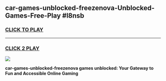 
## car-games-unblocked-freezenova-Unblocked-Games-Free-Play #l8nsb
<h3>
<a href="https://us.freeplayer.one?title=car-games-unblocked-freezenova&ref=9M">CLICK TO PLAY</a></h3>
<hr>

<h3>
<a href="https://us.freeplayer.one?title=car-games-unblocked-freezenova&ref=9M">CLICK 2 PLAY</a>
  
</h3>

<a href="https://us.freeplayer.one?title=car-games-unblocked-freezenova&ref=9M"><img src="https://clearcache.store/games.png"></a>


**car-games-unblocked-freezenova games unblocked: Your Gateway to Fun and Accessible Online Gaming**
